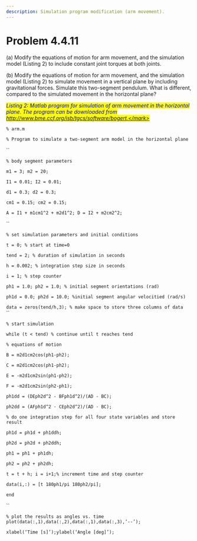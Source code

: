 ```yaml
---
description: Simulation program modification (arm movement).
---
```


# Problem 4.4.11

(a) Modify the equations of motion for arm movement, and the simulation model (Listing 2) to include constant joint torques at both joints.

(b) Modify the equations of motion for arm movement, and the simulation model (Listing 2) to simulate movement in a vertical plane by including gravitational forces. Simulate this two-segment pendulum. What is different, compared to the simulated movement in the horizontal plane?



_<mark style="color:blue;">Listing 2: Matlab program for simulation of arm movement in the horizontal plane. The program can be downloaded from http://www.bme.ccf.org/isb/tgcs/software/bogert.</mark>_

`% arm.m`&#x20;

`% Program to simulate a two-segment arm model in the horizontal plane`&#x20;

``

`% body segment parameters`&#x20;

`m1 = 3; m2 = 20;`&#x20;

`I1 = 0.01; I2 = 0.01;`&#x20;

`d1 = 0.3; d2 = 0.3;`&#x20;

`cm1 = 0.15; cm2 = 0.15;`&#x20;

`A = I1 + m1cm1^2 + m2d1^2; D = I2 + m2cm2^2;`&#x20;

``

`% set simulation parameters and initial conditions`&#x20;

`t = 0; % start at time=0`&#x20;

`tend = 2; % duration of simulation in seconds`&#x20;

`h = 0.002; % integration step size in seconds`&#x20;

`i = 1; % step counter`&#x20;

`ph1 = 1.0; ph2 = 1.0; % initial segment orientations (rad)`&#x20;

`ph1d = 0.0; ph2d = 10.0; %initial segment angular velocitied (rad/s)`&#x20;

`data = zeros(tend/h,3); % make space to store three columns of data` \
``

`% start simulation`&#x20;

`while (t < tend) % continue until t reaches tend`&#x20;

`% equations of motion`&#x20;

`B = m2d1cm2cos(ph1-ph2);`&#x20;

`C = m2d1cm2cos(ph1-ph2);`&#x20;

`E = -m2d1cm2sin(ph1-ph2);`&#x20;

`F = -m2d1cm2sin(ph2-ph1);`&#x20;

`ph1dd = (DEph2d^2 - BFph1d^2)/(AD - BC);`&#x20;

`ph2dd = (AFph1d^2 - CEph2d^2)/(AD - BC);`&#x20;

`% do one integration step for all four state variables and store result`&#x20;

`ph1d = ph1d + ph1ddh;`&#x20;

`ph2d = ph2d + ph2ddh;`&#x20;

`ph1 = ph1 + ph1dh;`&#x20;

`ph2 = ph2 + ph2dh;`&#x20;

`t = t + h; i = i+1;% increment time and step counter`&#x20;

`data(i,:) = [t 180ph1/pi 180ph2/pi];`&#x20;

`end`&#x20;

``

`% plot the results as angles vs. time plot(data(:,1),data(:,2),data(:,1),data(:,3),’--’);`&#x20;

`xlabel(‘Time [s]’);ylabel(‘Angle [deg]’);`
